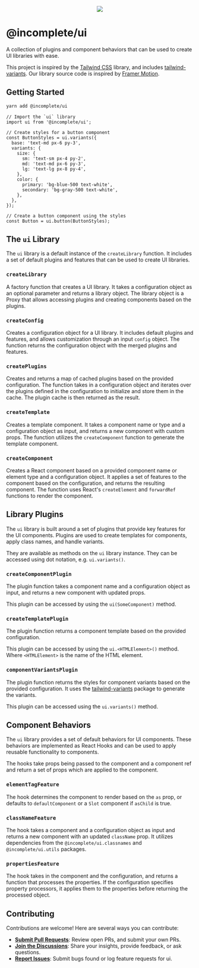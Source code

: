 <p align="center">
  <img src="./demo.gif" />
</p>


# @incomplete/ui

A collection of plugins and component behaviors that can be used to create UI libraries with ease.

This project is inspired by the [Tailwind CSS](https://tailwindcss.com/) library, and includes [tailwind-variants](https://www.tailwind-variants.org/).
Our library source code is inspired by [Framer Motion](https://www.framer.com/motion/).

## Getting Started

```sh
yarn add @incomplete/ui
```

```tsx
// Import the `ui` library
import ui from '@incomplete/ui';

// Create styles for a button component
const ButtonStyles = ui.variants({
  base: 'text-md px-6 py-3',
  variants: {
    size: {
      sm: 'text-sm px-4 py-2',
      md: 'text-md px-6 py-3',
      lg: 'text-lg px-8 py-4',
    },
    color: {
      primary: 'bg-blue-500 text-white',
      secondary: 'bg-gray-500 text-white',
    },
  },
});

// Create a button component using the styles
const Button = ui.button(ButtonStyles);
```

## The `ui` Library

The `ui` library is a default instance of the `createLibrary` function. It includes a set of default plugins and features that can be used to create UI libraries.

### `createLibrary`

A factory function that creates a UI library. It takes a configuration object as an optional parameter and returns a library object. The library object is a Proxy that allows accessing plugins and creating components based on the plugins.

### `createConfig`

Creates a configuration object for a UI library. It includes default plugins and features, and allows customization through an input `config` object. The function returns the configuration object with the merged plugins and features.

### `createPlugins`

Creates and returns a map of cached plugins based on the provided configuration. The function takes in a configuration object and iterates over the plugins defined in the configuration to initialize and store them in the cache. The plugin cache is then returned as the result.

### `createTemplate`

Creates a template component. It takes a component name or type and a configuration object as input, and returns a new component with custom props. The function utilizes the `createComponent` function to generate the template component.

### `createComponent`

Creates a React component based on a provided component name or element type and a configuration object. It applies a set of features to the component based on the configuration, and returns the resulting component. The function uses React's `createElement` and `forwardRef` functions to render the component.


## Library Plugins

The `ui` library is built around a set of plugins that provide key features for the UI components. Plugins are used to create templates for components, apply class names, and handle variants.

They are available as methods on the `ui` library instance. They can be accessed using dot notation, e.g. `ui.variants()`.

### `createComponentPlugin`

The plugin function takes a component name and a configuration object as input, and returns a new component with updated props.

This plugin can be accessed by using the `ui(SomeComponent)` method.

### `createTemplatePlugin`

The plugin function returns a component template based on the provided configuration.

This plugin can be accessed by using the `ui.<HTMLElement>()` method. Where `<HTMLElement>` is the name of the HTML element.

### `componentVariantsPlugin`

The plugin function returns the styles for component variants based on the provided configuration. It uses the [tailwind-variants](https://www.tailwind-variants.org/) package to generate the variants.

This plugin can be accessed using the `ui.variants()` method.

##  Component Behaviors

The `ui` library provides a set of default behaviors for UI components. These behaviors are implemented as React Hooks and can be used to apply reusable functionality to components.

The hooks take props being passed to the component and a component ref and return a set of props which are applied to the component.

### `elementTagFeature`

The hook determines the component to render based on the `as` prop, or defaults to `defaultComponent` or a `Slot` component if `asChild` is true.

### `classNameFeature`

The hook takes a component and a configuration object as input and returns a new component with an updated `className` prop. It utilizes dependencies from the `@incomplete/ui.classnames` and `@incomplete/ui.utils` packages.

### `propertiesFeature`

The hook takes in the component and the configuration, and returns a function that processes the properties. If the configuration specifies property processors, it applies them to the properties before returning the processed object.

##  Contributing

Contributions are welcome! Here are several ways you can contribute:

- **[Submit Pull Requests](https://github.com/IncompleteSystems/ui/blob/main/CONTRIBUTING.md)**: Review open PRs, and submit your own PRs.
- **[Join the Discussions](https://github.com/IncompleteSystems/ui/discussions)**: Share your insights, provide feedback, or ask questions.
- **[Report Issues](https://github.com/IncompleteSystems/ui/issues)**: Submit bugs found or log feature requests for ui.

